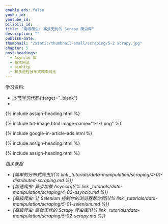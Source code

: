 ```yaml
---
enable_ads: false
youku_id:
youtube_id:
bilibili_id:
title: "高级爬虫: 高效无忧的 Scrapy 爬虫库"
description: ""
publish-date:
thumbnail: "/static/thumbnail-small/scraping/5-2 scrapy.jpg"
chapter: 5
post-headings:
  - Asyncio 库
  - 基本用法
  - aiohttp
  - 和多进程分布式爬虫对比
---
```


学习资料:
  * [本节学习代码](https://github.com/MorvanZhou/easy-scraping-tutorial/blob/master/notebook/5-2-scrapy.ipynb){:target="_blank"}
  *








{% include assign-heading.html %}



{% include tut-image.html image-name="1-1-1.png" %}



{% include google-in-article-ads.html %}









{% include assign-heading.html %}



{% include assign-heading.html %}






*相关教程*

* *[简单的分布式爬虫]({% link _tutorials/data-manipulation/scraping/4-01-distributed-scraping.md %})*
* *[加速爬虫: 异步加载 Asyncio]({% link _tutorials/data-manipulation/scraping/4-02-asyncio.md %})*
* *[高级爬虫: 让 Selenium 控制你的浏览器帮你爬]({% link _tutorials/data-manipulation/scraping/5-01-selenium.md %})*
* *[高级爬虫: 高效无忧的 Scrapy 爬虫库]({% link _tutorials/data-manipulation/scraping/5-02-scrapy.md %})*
